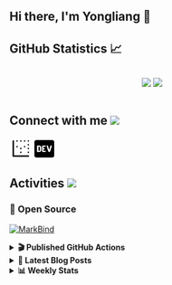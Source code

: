 ## Hi there, I'm Yongliang 👋 

## GitHub Statistics :chart_with_upwards_trend:
<div align="center">
<div style="display: flex; align-items: center; justify-content: center;">

[![](https://github-readme-stats.vercel.app/api?username=tlylt&show_icons=true&theme=tokyonight&hide_border=true&locale=en)](https://github.com/tlylt)
[![](https://github-readme-streak-stats.herokuapp.com/?user=tlylt&theme=tokyonight&hide_border=true)](https://github.com/tlylt)
</div>
</div>

## Connect with me <img src="https://media.giphy.com/media/2wh5K5yE3ulp3xgYcG/giphy-downsized.gif" width="30">

<a href="https://www.yongliangliu.com/" target="_blank"><img align="center" src="static/site-icon.png" alt="yongliangliu.com" height="40" width="40" /></a>
<a href="https://dev.to/tlylt" target="_blank"><img align="center" src="static/dev-badge.svg" alt="dev.to/tlylt" height="35" width="35" /></a>

## Activities <img src="https://media.giphy.com/media/WUlplcMpOCEmTGBtBW/giphy.gif" width="30">

### 🔭 Open Source

[![MarkBind](https://github-readme-stats.vercel.app/api/pin/?username=markbind&repo=markbind)](https://github.com/MarkBind/markbind)

<details>
<summary> <b>🎬 Published GitHub Actions </b> </summary>

[![install-graphviz](https://github-readme-stats.vercel.app/api/pin/?username=tlylt&repo=install-graphviz)](https://github.com/tlylt/install-graphviz)

[![reposense-action](https://github-readme-stats.vercel.app/api/pin/?username=tlylt&repo=reposense-action)](https://github.com/tlylt/reposense-action)

[![markbin-action](https://github-readme-stats.vercel.app/api/pin/?username=markbind&repo=markbind-action)](https://github.com/MarkBind/markbind-action)

</details>

<details>
<summary> <b>📕 Latest Blog Posts</b> </summary>

<!-- BLOG-POST-LIST:START -->
- [Open Source Software &lpar;OSS&rpar; Developer Journey](https://www.yongliangliu.com/blog/oss-dev-logs/)
- [Crossing abstraction barrier between parent and child class](https://www.yongliangliu.com/blog/cross-abstraction-barrier-between-parent-child/)
- [Intermediate GitHub CI Workflow Walk Through](https://www.yongliangliu.com/blog/intermediate-github-ci-workflow-walk-through/)
- [RooFind](https://www.yongliangliu.com/blog/roofind/)
- [Prove that the problem of determining whether a graph is connected is evasive](https://www.yongliangliu.com/blog/prove-graph-check-connected-evasive/)
<!-- BLOG-POST-LIST:END -->

</details>

<details>
<summary> <b>📊 Weekly Stats</b> </summary>

<!--START_SECTION:waka-->
![Code Time](http://img.shields.io/badge/Code%20Time-0%20secs-blue)

**🐱 My GitHub Data** 

> 🏆 3,309 Contributions in the Year 2022
 > 
> 📦 288.3 kB Used in GitHub's Storage 
 > 
> 🚫 Not Opted to Hire
 > 
> 📜 116 Public Repositories 
 > 
> 🔑 17 Private Repositories  
 > 
**I'm an Early 🐤** 

```text
🌞 Morning    418 commits    ██████░░░░░░░░░░░░░░░░░░░   26.08% 
🌆 Daytime    405 commits    ██████░░░░░░░░░░░░░░░░░░░   25.27% 
🌃 Evening    646 commits    ██████████░░░░░░░░░░░░░░░   40.3% 
🌙 Night      134 commits    ██░░░░░░░░░░░░░░░░░░░░░░░   8.36%

```
📅 **I'm Most Productive on Friday** 

```text
Monday       214 commits    ███░░░░░░░░░░░░░░░░░░░░░░   13.35% 
Tuesday      172 commits    ██░░░░░░░░░░░░░░░░░░░░░░░   10.73% 
Wednesday    242 commits    ███░░░░░░░░░░░░░░░░░░░░░░   15.1% 
Thursday     246 commits    ███░░░░░░░░░░░░░░░░░░░░░░   15.35% 
Friday       267 commits    ████░░░░░░░░░░░░░░░░░░░░░   16.66% 
Saturday     203 commits    ███░░░░░░░░░░░░░░░░░░░░░░   12.66% 
Sunday       259 commits    ████░░░░░░░░░░░░░░░░░░░░░   16.16%

```


📊 **This Week I Spent My Time On** 

```text
⌚︎ Time Zone: Asia/Singapore

💬 Programming Languages: 
JavaScript               1 hr 36 mins        ███████░░░░░░░░░░░░░░░░░░   31.01% 
YAML                     1 hr 29 mins        ███████░░░░░░░░░░░░░░░░░░   28.77% 
Markdown                 1 hr 13 mins        ██████░░░░░░░░░░░░░░░░░░░   23.54% 
JSON                     18 mins             █░░░░░░░░░░░░░░░░░░░░░░░░   6.07% 
Other                    16 mins             █░░░░░░░░░░░░░░░░░░░░░░░░   5.45%

```


 Last Updated on 16/07/2022 00:43:51 UTC
<!--END_SECTION:waka-->

</details>
